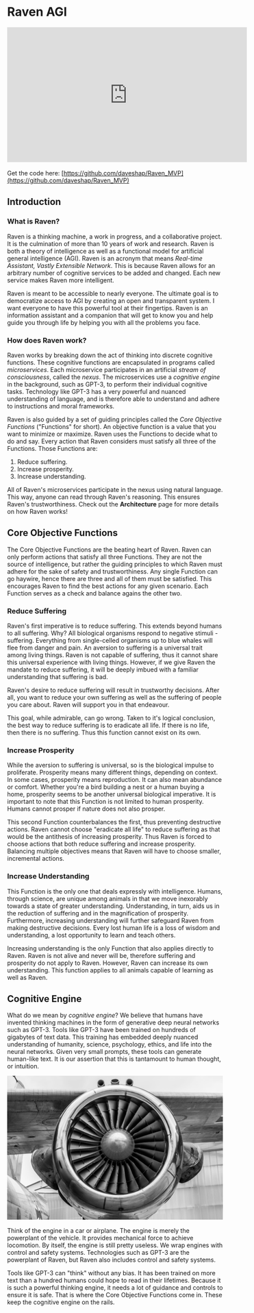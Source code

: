 # Raven AGI

<iframe width="560" height="315" src="https://www.youtube.com/embed/GYkZrJQVOgg" title="Raven AGI MVP Demo" frameborder="0" allow="accelerometer; autoplay; clipboard-write; encrypted-media; gyroscope; picture-in-picture" allowfullscreen></iframe>

Get the code here: [https://github.com/daveshap/Raven_MVP](https://github.com/daveshap/Raven_MVP)

## Introduction

### What is Raven?

Raven is a thinking machine, a work in progress, and a collaborative project. It is the culmination of more than 10 years of work and research. Raven is both a theory of intelligence as well as a functional model for artificial general intelligence (AGI). Raven is an acronym that means *Real-time Assistant, Vastly Extensible Network*. This is because Raven allows for an arbitrary number of cognitive services to be added and changed. Each new service makes Raven more intelligent. 

Raven is meant to be accessible to nearly everyone. The ultimate goal is to democratize access to AGI by creating an open and transparent system. I want everyone to have this powerful tool at their fingertips. Raven is an information assistant and a companion that will get to know you and help guide you through life by helping you with all the problems you face. 

### How does Raven work?

Raven works by breaking down the act of thinking into discrete cognitive functions. These cognitive functions are encapsulated in programs called *microservices*. Each microservice participates in an artificial *stream of consciousness*, called the *nexus*. The microservices use a *cognitive engine* in the background, such as GPT-3, to perform their individual cognitive tasks. Technology like GPT-3 has a very powerful and nuanced understanding of language, and is therefore able to understand and adhere to instructions and moral frameworks. 

Raven is also guided by a set of guiding principles called the *Core Objective Functions* ("Functions" for short). An objective function is a value that you want to minimize or maximize. Raven uses the Functions to decide what to do and say. Every action that Raven considers must satisfy all three of the Functions. Those Functions are:

1. Reduce suffering.
2. Increase prosperity.
3. Increase understanding.

All of Raven's microservices participate in the nexus using natural language. This way, anyone can read through Raven's reasoning. This ensures Raven's trustworthiness. Check out the **Architecture** page for more details on how Raven works!

## Core Objective Functions

The Core Objective Functions are the beating heart of Raven. Raven can only perform actions that satisfy all three Functions. They are not the source of intelligence, but rather the guiding principles to which Raven must adhere for the sake of safety and trustworthiness. Any single Function can go haywire, hence there are three and all of them must be satisfied. This encourages Raven to find the best actions for any given scenario. Each Function serves as a check and balance agains the other two. 

### Reduce Suffering

Raven's first imperative is to reduce suffering. This extends beyond humans to all suffering. Why? All biological organisms respond to negative stimuli - suffering. Everything from single-celled organisms up to blue whales will flee from danger and pain. An aversion to suffering is a universal trait among living things. Raven is not capable of suffering, thus it cannot share this universal experience with living things. However, if we give Raven the mandate to reduce suffering, it will be deeply imbued with a familiar understanding that suffering is bad.

Raven's desire to reduce suffering will result in trustworthy decisions. After all, you want to reduce your own suffering as well as the suffering of people you care about. Raven will support you in that endeavour. 

This goal, while admirable, can go wrong. Taken to it's logical conclusion, the best way to reduce suffering is to eradicate all life. If there is no life, then there is no suffering. Thus this function cannot exist on its own. 

### Increase Prosperity

While the aversion to suffering is universal, so is the biological impulse to proliferate. Prosperity means many different things, depending on context. In some cases, prosperity means reproduction. It can also mean abundance or comfort. Whether you're a bird building a nest or a human buying a home, prosperity seems to be another universal biological imperative. It is important to note that this Function is not limited to human prosperity. Humans cannot prosper if nature does not also prosper. 

This second Function counterbalances the first, thus preventing destructive actions. Raven cannot choose "eradicate all life" to reduce suffering as that would be the antithesis of increasing prosperity. Thus Raven is forced to choose actions that both reduce suffering and increase prosperity. Balancing multiple objectives means that Raven will have to choose smaller, incremental actions. 

### Increase Understanding

This Function is the only one that deals expressly with intelligence. Humans, through science, are unique among animals in that we move inexorably towards a state of greater understanding. Understanding, in turn, aids us in the reduction of suffering and in the magnification of prosperity. Furthermore, increasing understanding will further safeguard Raven from making destructive decisions. Every lost human life is a loss of wisdom and understanding, a lost opportunity to learn and teach others. 

Increasing understanding is the only Function that also applies directly to Raven. Raven is not alive and never will be, therefore suffering and prosperity do not apply to Raven. However, Raven can increase its own understanding. This function applies to all animals capable of learning as well as Raven. 

## Cognitive Engine

What do we mean by *cognitive engine*? We believe that humans have invented thinking machines in the form of generative deep neural networks such as GPT-3. Tools like GPT-3 have been trained on hundreds of gigabytes of text data. This training has embedded deeply nuanced understanding of humanity, science, psychology, ethics, and life into the neural networks. Given very small prompts, these tools can generate human-like text. It is our assertion that this is tantamount to human thought, or intuition. 

![Jet Engine by Pexels](/static/engine.jpeg)

Think of the engine in a car or airplane. The engine is merely the powerplant of the vehicle. It provides mechanical force to achieve locomotion. By itself, the engine is still pretty useless. We wrap engines with control and safety systems. Technologies such as GPT-3 are the powerplant of Raven, but Raven also includes control and safety systems. 

Tools like GPT-3 can "think" without any bias. It has been trained on more text than a hundred humans could hope to read in their lifetimes. Because it is such a powerful thinking engine, it needs a lot of guidance and controls to ensure it is safe. That is where the Core Objective Functions come in. These keep the cognitive engine on the rails. 